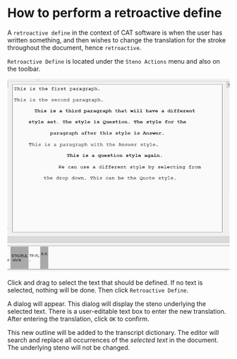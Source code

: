 # How to perform a retroactive define

A `retroactive define` in the context of CAT software is when the user has written something, and then wishes to change the translation for the stroke throughout the document, hence `retroactive`. 

`Retroactive Define` is located under the `Steno Actions` menu and also on the toolbar.

![Gif of retroactive define in action](images/show_retro_define.gif)

Click and drag to select the text that should be defined. If no text is selected, nothing will be done. Then click `Retroactive Define`.

A dialog will appear. This dialog will display the steno underlying the selected text. There is a user-editable text box to enter the new translation. After entering the translation, click `OK` to confirm.

This new outline will be added to the transcript dictionary. The editor will search and replace all occurrences of the *selected text* in the document. The underlying steno will not be changed.

